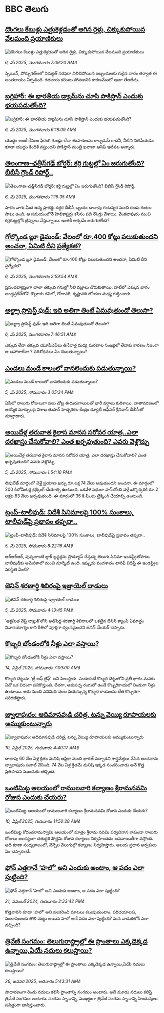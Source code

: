 # BBC తెలుగు## [దొంగలు కేబుళ్లు ఎత్తుకెళ్లడంతో ఆగిన రైళ్లు, చిక్కుకుపోయిన వేలమంది ప్రయాణికులు](https://www.bbc.com/telugu/articles/c8ep0zl65jko?at_campaign=githubrss)![దొంగలు కేబుళ్లు ఎత్తుకెళ్లడంతో ఆగిన రైళ్లు, చిక్కుకుపోయిన వేలమంది ప్రయాణికులు](https://ichef.bbci.co.uk/ace/standard/240/cpsprodpb/2fd2/live/4033bb80-2a39-11f0-b73e-017aa4379a69.jpg)_6, మే 2025, మంగళవారం 7:09:20 AMకి_స్పెయిన్, పోర్చుగల్‌లలో విద్యుత్ సరఫరా నిలిచిపోయిన ఇబ్బందులకు గురైన వారం తర్వాత ఈ అంతరాయం ఏర్పడింది. గతవారం కరెంటు పోవడానికి కారణమేంటో ఇంకా తేలలేదు.## [బగ్లిహార్: ఈ భారతీయ డ్యామ్‌ను చూసి   పాకిస్తాన్‌ ఎందుకు భయపడుతోంది?](https://www.bbc.com/telugu/articles/c2de9kn980go?at_campaign=githubrss)![బగ్లిహార్: ఈ భారతీయ డ్యామ్‌ను చూసి   పాకిస్తాన్‌ ఎందుకు భయపడుతోంది?](https://ichef.bbci.co.uk/ace/standard/240/cpsprodpb/466d/live/3b028180-2a22-11f0-b741-73a7fad4f6c3.jpg)_6, మే 2025, మంగళవారం 6:18:09 AMకి_యుద్ధం అంటే కేవలం ఫిరంగి గుండ్లు లేదా తుపాకులను కాల్చడమే కాదనీ, నీటిని నిలిపేయడం కూడా యుద్ధం కిందికే వస్తుందని పాకిస్తాన్ మంత్రి ఖవాజా ఆసిఫ్ ఇటీవల అన్నారు.## [తెలంగాణ-ఛత్తీస్‌గఢ్ బోర్డర్: కర్రి గుట్టల్లో ఏం జరుగుతోంది? బీబీసీ గ్రౌండ్ రిపోర్ట్..](https://www.bbc.com/telugu/articles/cvgp21zw32vo?at_campaign=githubrss)![తెలంగాణ-ఛత్తీస్‌గఢ్ బోర్డర్: కర్రి గుట్టల్లో ఏం జరుగుతోంది? బీబీసీ గ్రౌండ్ రిపోర్ట్..](https://ichef.bbci.co.uk/ace/standard/240/cpsprodpb/115e/live/70f2d920-2a27-11f0-b26b-ab62c890638b.jpg)_6, మే 2025, మంగళవారం 1:16:35 AMకి_పాలెం వాగు మీద ఉన్న ప్రాజెక్టు దగ్గర బీబీసీ బృందం దాదాపు గంటన్నర నుంచి రెండు గంటల పాటు ఉంది. ఆ సమయంలోనే హెలికాప్టర్లు కనీసం పది రౌండ్లు వేశాయి. వెంకటాపురం నుంచి కర్రిగుట్టల్లోకి ట్రిప్పులు వేస్తున్నాయి. ఇంతకీ అక్కడేం జరుగుతోంది?## [గోల్కొండ బ్లూ డైమండ్: వేలంలో రూ.400 కోట్లు పలుకుతుందని అంచనా, ఏమిటి దీని ప్రత్యేకత?](https://www.bbc.com/telugu/articles/c4g3nv214v9o?at_campaign=githubrss)![గోల్కొండ బ్లూ డైమండ్: వేలంలో రూ.400 కోట్లు పలుకుతుందని అంచనా, ఏమిటి దీని ప్రత్యేకత?](https://ichef.bbci.co.uk/ace/standard/240/cpsprodpb/886a/live/96f48c80-2a1e-11f0-ba99-cd0f71a98af8.jpg)_6, మే 2025, మంగళవారం 2:59:54 AMకి_ప్రపంచవ్యాప్తంగా చాలా తక్కువ గనుల్లో నీలి వజ్రాలు దొరుకుతాయి.  వాటిలో ఎక్కువ భాగం ఆంధ్రప్రదేశ్‌లోని కొల్లూరు గనిలో, గోదావరి, కృష్ణానది లోయల మధ్య గుర్తించారు.## [అల్ట్రా ప్రాసెస్డ్‌ ఫుడ్‌: ఇది అతిగా తింటే ఏమవుతుందో తెలుసా? ](https://www.bbc.com/telugu/articles/cx25rr4xk94o?at_campaign=githubrss)![అల్ట్రా ప్రాసెస్డ్‌ ఫుడ్‌: ఇది అతిగా తింటే ఏమవుతుందో తెలుసా? ](https://ichef.bbci.co.uk/ace/standard/240/cpsprodpb/6f14/live/33aa9b80-2a4e-11f0-a8b0-31dbf9c39693.jpg)_6, మే 2025, మంగళవారం 7:46:51 AMకి_ఎక్కువ లేదా తక్కువ యూపీఎఫ్‌లు తినేవాళ్ల మధ్య మరణాల సంఖ్యలో తేడాకు కారణం నిజంగా ఆ ఆహారాలేనా ? పరిశోధనలు ఏం చెబుతున్నాయి?## [ఎండలు మండే కాలంలో వానలెందుకు పడుతున్నాయి?](https://www.bbc.com/telugu/articles/cx2ve7kpn0zo?at_campaign=githubrss)![ఎండలు మండే కాలంలో వానలెందుకు పడుతున్నాయి?](https://ichef.bbci.co.uk/ace/standard/240/cpsprodpb/b9c0/live/00451210-29c8-11f0-bc22-75868d6442e8.png)_5, మే 2025, సోమవారం 3:05:34 PMకి_ఏపీలో నాలుగు రోజులుగా పలు చోట్ల ఈదురుగాలులతో భారీ వర్షాలు కురిశాయి. వాతావరణంలో ఆకస్మిక మార్పులపై విశాఖ తుపాన్ హెచ్చరికల కేంద్రం డ్యూటీ ఆఫీసర్ శ్రీనివాస్ బీబీసీతో మాట్లాడారు.## [అయిదేళ్ల తరువాత కైలాస మానస సరోవర యాత్ర..ఎలా దరఖాస్తు చేసుకోవాలి? ఎంత ఖర్చవుతుంది? ఎవరు వెళ్లొచ్చు](https://www.bbc.com/telugu/articles/cwyn4l428kvo?at_campaign=githubrss)![అయిదేళ్ల తరువాత కైలాస మానస సరోవర యాత్ర..ఎలా దరఖాస్తు చేసుకోవాలి? ఎంత ఖర్చవుతుంది? ఎవరు వెళ్లొచ్చు](https://ichef.bbci.co.uk/ace/standard/240/cpsprodpb/0469/live/d0186d10-29b0-11f0-8f57-b7237f6a66e6.jpg)_5, మే 2025, సోమవారం 1:54:10 PMకి_లిపులేఖ్ మార్గంలో వెళ్తే ప్రయాణ ఖర్చు రూ.లక్ష 74 వేలు అవుతుందని అంచనా.
ఈ మార్గంలో 200 కిలోమీటర్ల ట్రెక్కింగ్‌ చేయాల్సి ఉంటుంది. ఒకవేళ నథులా పాస్‌లోంచి వెళ్తే ఒక్కొక్కరికి రూ.2 లక్షల 83 వేలు ఖర్చవుతుంది. ఈ మార్గంలో 36 కి.మీ.లు ట్రెక్కింగ్ చేయాల్సి ఉంటుంది.## [ట్రంప్-టాలీవుడ్: విదేశీ సినిమాలపై 100% సుంకాలు, టాలీవుడ్‌పై ప్రభావం తప్పదా..](https://www.bbc.com/telugu/articles/cdxn1n0104no?at_campaign=githubrss)![ట్రంప్-టాలీవుడ్: విదేశీ సినిమాలపై 100% సుంకాలు, టాలీవుడ్‌పై ప్రభావం తప్పదా..](https://ichef.bbci.co.uk/ace/standard/240/cpsprodpb/69c2/live/1866f2e0-2983-11f0-8c66-ebf25fc2cfef.jpg)_5, మే 2025, సోమవారం 8:22:16 AMకి_ఆర్ఆర్ఆర్‌, పుష్పలాంటి బ్లాక్ బ్లస్టర్లను ప్రొడ్యూస్ చేస్తున్న తెలుగు సినిమా ఇండస్ట్రీతోపాటు బాలీవుడ్‌కు అమెరికాలో మంచి మార్కెట్ ఉంది. ఇప్పుడు వందశాతం టారిఫ్ విధిస్తే ఈ ఇండస్ట్రీల పరిస్థితి ఏంటి?## [జెనిన్ శరణార్థి శిబిరంపై ఇజ్రాయెల్ దాడులు](https://www.bbc.com/telugu/articles/cn5x0lk4xllo?at_campaign=githubrss)![జెనిన్ శరణార్థి శిబిరంపై ఇజ్రాయెల్ దాడులు](https://ichef.bbci.co.uk/ace/standard/240/cpsprodpb/b56e/live/26887340-29c8-11f0-8c66-ebf25fc2cfef.jpg)_5, మే 2025, సోమవారం 4:13:45 PMకి_‘ఆక్రమిత వెస్ట్ బ్యాంక్‌’లోని అతిపెద్ద శరణార్థి శిబిరాలలో ఒకటైన జెనిన్ క్యాంప్ ఏమాత్రం నివాసయోగ్యం కాని రీతిలో పూర్తిగా ధ్వంసమైందని జెనిన్ మేయర్ చెప్పారు.## [కొబ్బరి బోండంలోకి నీళ్లు ఎలా వస్తాయి?](https://www.bbc.com/telugu/articles/czjn4mzxxy8o?at_campaign=githubrss)![కొబ్బరి బోండంలోకి నీళ్లు ఎలా వస్తాయి?](https://ichef.bbci.co.uk/ace/standard/240/cpsprodpb/46c5/live/684a55e0-18fd-11f0-8b11-7756b7b808cc.jpg)_14, ఏప్రిల్ 2025, సోమవారం 7:09:00 AMకి_కొబ్బరి చెట్టును 'ట్రీ ఆఫ్ లైఫ్' అని పిలుస్తారు. ఎందుకంటే కొబ్బరి చెట్టులోని ప్రతీ భాగం మనకు ఏదో ఒక విధంగా పనికొస్తుంది. లేతగా, ఆకుపచ్చ రంగులో ఉండే కొబ్బరికాయలో నిండుగా నీళ్లు ఉంటాయి. ఆరు నుంచి ఎనిమిది నెలల వయస్సున్న కొబ్బరి కాయలను లేత కొబ్బరిగా పరిగణిస్తారు.## [జ్వాలాపురం: ఆదిమానవుడి చరిత్ర, టన్ను వెయ్యి రూపాయలకు అమ్ముకుంటున్నారు ](https://www.bbc.com/telugu/articles/creqqnwdd5qo?at_campaign=githubrss)![జ్వాలాపురం: ఆదిమానవుడి చరిత్ర, టన్ను వెయ్యి రూపాయలకు అమ్ముకుంటున్నారు ](https://ichef.bbci.co.uk/ace/standard/240/cpsprodpb/765e/live/b472e2d0-15b4-11f0-842b-a7355694993d.jpg)_10, ఏప్రిల్ 2025, గురువారం 4:40:17 AMకి_దాదాపు 60 వేల ఏళ్ల క్రితం మనిషి ఆఫ్రికా నుంచి భారత్ వచ్చాడని శాస్త్రవేత్తలు వేసిన అంచనాను జ్వాలాపురం సవాల్ చేసింది. 74 వేల ఏళ్ల క్రితమే మనిషి ఇక్కడ సంచరించాడు అనే కొత్త ప్రతిపాదన ముందుకు తెచ్చింది.## [ఒంటిమిట్ట ఆలయంలో రాములవారి కల్యాణం శ్రీరామనవమి రోజున ఎందుకు చేయరు?](https://www.bbc.com/telugu/articles/ce822j5e465o?at_campaign=githubrss)![ఒంటిమిట్ట ఆలయంలో రాములవారి కల్యాణం శ్రీరామనవమి రోజున ఎందుకు చేయరు?](https://ichef.bbci.co.uk/ace/standard/240/cpsprodpb/fed5/live/25534d40-1601-11f0-b58a-6113af226972.jpg)_10, ఏప్రిల్ 2025, గురువారం 11:50:28 AMకి_ఒంటిమిట్ట కోదండరామస్వామి ఆలయంలో మాత్రం శ్రీరామ నవమి పర్వదినాన కాకుండా నాలుగు రోజులు ఆలస్యంగా చతుర్దశి పౌర్ణమి రోజున కల్యాణం నిర్వహించడం ఆనవాయితీగా వస్తోంది. అది కూడా సంధ్యకాలంలో, వెన్నెల వెలుగుల్లో కల్యాణం నిర్వహిస్తారు. ఆలయ ప్రధాన అర్చకులు ఏం చెప్పారంటే..## [ఫోన్ ఎత్తగానే ‘హలో’ అని ఎందుకు అంటాం, ఆ పదం ఎలా పుట్టింది?](https://www.bbc.com/telugu/articles/cgj7x7gdjq4o?at_campaign=githubrss)![ఫోన్ ఎత్తగానే ‘హలో’ అని ఎందుకు అంటాం, ఆ పదం ఎలా పుట్టింది?](https://ichef.bbci.co.uk/ace/standard/240/cpsprodpb/0618/live/7a20ebb0-a807-11ef-b21e-5359bd56d02f.jpg)_21, నవంబర్ 2024, గురువారం 2:33:42 PMకి_కొత్తవారిని కూడా ‘హలో’ అని పలకరించి మాటలు కలుపుతుంటాం.  పరిచయాలకు, సంభాషణలకు తొలి మెట్టు అయిన హలో అనే పదం ఎలా పుట్టింది? మన వాడుకలోకి ఎలా వచ్చింది?## [త్రివేణి సంగమం: తెలుగురాష్ట్రాల్లో ఈ ప్రాంతాలు ఎక్కడెక్కడ ఉన్నాయి,ఏయే నదులు కలుస్తాయి? ](https://www.bbc.com/telugu/articles/cz7elrr17jeo?at_campaign=githubrss)![త్రివేణి సంగమం: తెలుగురాష్ట్రాల్లో ఈ ప్రాంతాలు ఎక్కడెక్కడ ఉన్నాయి,ఏయే నదులు కలుస్తాయి? ](https://ichef.bbci.co.uk/ace/standard/240/cpsprodpb/9dad/live/7f50e780-da42-11ef-a37f-eba91255dc3d.jpg)_26, జనవరి 2025, ఆదివారం 5:43:31 AMకి_సాధారణంగా రెండు నదులు కలిసే ప్రాంతాన్ని సంగమం అంటారు. అదే మూడు నదులు కలిస్తే త్రివేణి సంగమం అంటారు. సంగమ స్నానాన్ని, ముఖ్యంగా త్రివేణి సంగమ స్నానాన్ని హిందువులు పవిత్రంగా భావిస్తుంటారు.